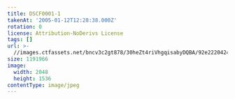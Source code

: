 ```yaml
---
title: DSCF0001-1
takenAt: '2005-01-12T12:28:38.000Z'
rotation: 0
license: Attribution-NoDerivs License
tags: []
url: >-
  //images.ctfassets.net/bncv3c2gt878/30heZt4riVhgqisabyDQBA/92e222042464f8487a8e904afcd015bc/dscf0001-1_4504429975_o
size: 1191966
image:
  width: 2048
  height: 1536
contentType: image/jpeg
---
```


